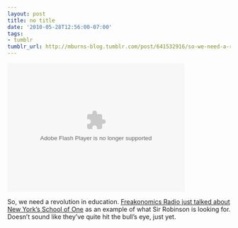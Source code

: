 ```yaml
---
layout: post
title: no title
date: '2010-05-28T12:56:00-07:00'
tags:
- tumblr
tumblr_url: http://mburns-blog.tumblr.com/post/641532916/so-we-need-a-revolution-in-education
---
```

<!--copy and paste--><object width="400" height="292"><param name="movie" value="http://video.ted.com/assets/player/swf/EmbedPlayer.swf"></param><param name="allowFullScreen" value="true" /><param name="allowScriptAccess" value="always"/><param name="wmode" value="transparent"></param><param name="bgColor" value="#ffffff"></param> <param name="flashvars" value="vu=http://video.ted.com/talks/dynamic/SirKenRobinson_2010-medium.flv&su=http://images.ted.com/images/ted/tedindex/embed-posters/SirKenRobinson-2010.embed_thumbnail.jpg&vw=432&vh=240&ap=0&ti=865&introDuration=15330&adDuration=4000&postAdDuration=830&adKeys=talk=sir_ken_robinson_bring_on_the_revolution;year=2010;theme=a_taste_of_ted2010;theme=how_we_learn;theme=the_rise_of_collaboration;theme=the_creative_spark;theme=master_storytellers;theme=new_on_ted_com;theme=how_the_mind_works;theme=whipsmart_comedy;event=TED2010;&preAdTag=tconf.ted/embed;tile=1;sz=512x288;" /><embed src="http://video.ted.com/assets/player/swf/EmbedPlayer.swf" pluginspace="http://www.macromedia.com/go/getflashplayer" type="application/x-shockwave-flash" wmode="transparent" bgColor="#ffffff" width="400" height="292" allowFullScreen="true" allowScriptAccess="always" flashvars="vu=http://video.ted.com/talks/dynamic/SirKenRobinson_2010-medium.flv&su=http://images.ted.com/images/ted/tedindex/embed-posters/SirKenRobinson-2010.embed_thumbnail.jpg&vw=432&vh=240&ap=0&ti=865&introDuration=15330&adDuration=4000&postAdDuration=830&adKeys=talk=sir_ken_robinson_bring_on_the_revolution;year=2010;theme=a_taste_of_ted2010;theme=how_we_learn;theme=the_rise_of_collaboration;theme=the_creative_spark;theme=master_storytellers;theme=new_on_ted_com;theme=how_the_mind_works;theme=whipsmart_comedy;event=TED2010;"></embed></object>

So, we need a revolution in education. <a title="School of One Podcast" target="_blank" href="http://freakonomics.blogs.nytimes.com/2010/04/30/freakonomics-radio-special-sauce-for-schools/">Freakonomics Radio just talked about New York&rsquo;s School of One</a> as an example of what Sir Robinson is looking for. Doesn&rsquo;t sound like they&rsquo;ve quite hit the bull&rsquo;s eye, just yet.

